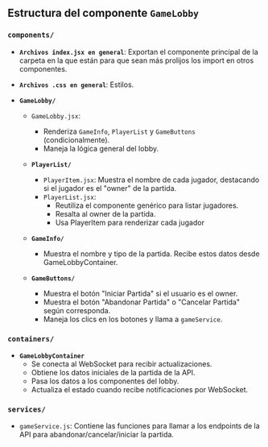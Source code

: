 ## Estructura del componente `GameLobby`

### `components/`

* **`Archivos index.jsx en general`**: Exportan el componente principal de la carpeta en la que están para que sean más prolijos los import en otros componentes.
* **`Archivos .css en general`**: Estilos.

* **`GameLobby/`**
    * `GameLobby.jsx`: 
        * Renderiza `GameInfo`, `PlayerList` y `GameButtons` (condicionalmente).
        * Maneja la lógica general del lobby.

    * **`PlayerList/`**
        * `PlayerItem.jsx`: Muestra el nombre de cada jugador, destacando si el jugador es el "owner" de la partida.
        * `PlayerList.jsx`: 
            * Reutiliza el componente genérico para listar jugadores.
            * Resalta al owner de la partida.
            * Usa PlayerItem para renderizar cada jugador

    * **`GameInfo/`**
        * Muestra el nombre y tipo de la partida. Recibe estos datos desde GameLobbyContainer.

    * **`GameButtons/`**
        * Muestra el botón "Iniciar Partida" si el usuario es el owner.
        * Muestra el botón "Abandonar Partida" o "Cancelar Partida" según corresponda.
        * Maneja los clics en los botones y llama a `gameService`.

### `containers/`

* **`GameLobbyContainer`**
    * Se conecta al WebSocket para recibir actualizaciones.
    * Obtiene los datos iniciales de la partida de la API.
    * Pasa los datos a los componentes del lobby.
    * Actualiza el estado cuando recibe notificaciones por WebSocket.

### `services/`

* `gameService.js`: Contiene las funciones para llamar a los endpoints de la API para abandonar/cancelar/iniciar la partida.